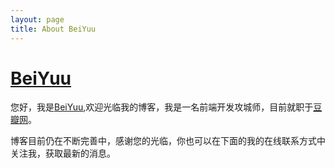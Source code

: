 ```yaml
---
layout: page
title: About BeiYuu
---
```

# [BeiYuu][]

您好，我是[BeiYuu][],欢迎光临我的博客，我是一名前端开发攻城师，目前就职于[豆瓣网][]。

博客目前仍在不断完善中，感谢您的光临，你也可以在下面的我的在线联系方式中关注我，获取最新的消息。


[BeiYuu]: http://beiyuu.com "BeiYuu"
[豆瓣网]: http://douban.com "豆瓣网"
